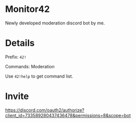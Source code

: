 # Monitor42
Newly developed moderation discord bot by me.

# Details
Prefix: `42!`

Commands: Moderation

Use `42!help` to get command list.

# Invite
https://discord.com/oauth2/authorize?client_id=733589280437436478&permissions=8&scope=bot
